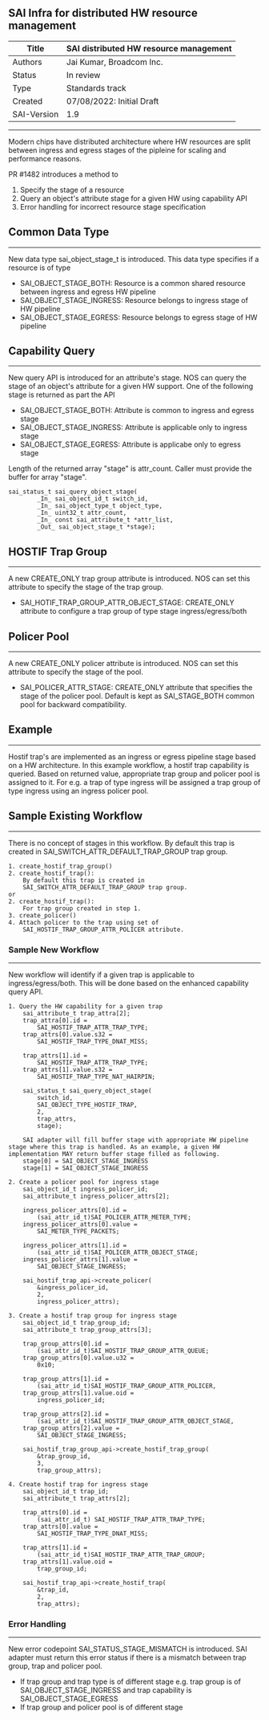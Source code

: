 SAI Infra for distributed HW resource management
-------------------------------------------------------------------------------
 Title       | SAI distributed HW resource management
-------------|-----------------------------------------------------------------
 Authors     | Jai Kumar, Broadcom Inc.
 Status      | In review
 Type        | Standards track
 Created     | 07/08/2022: Initial Draft
 SAI-Version | 1.9
-------------------------------------------------------------------------------

Modern chips have distributed architecture where HW resources are split between ingress and egress stages of the pipleine for scaling and performance reasons.

PR #1482 introduces a method to
1. Specify the stage of a resource
2. Query an object's attribute stage for a given HW using capability API
3. Error handling for incorrect resource stage specification

## Common Data Type
-----------------
New data type sai_object_stage_t is introduced. This data type specifies if a resource is of type

- SAI_OBJECT_STAGE_BOTH:
  Resource is a common shared resource between ingress and egress HW pipeline
- SAI_OBJECT_STAGE_INGRESS:
  Resource belongs to ingress stage of HW pipeline
- SAI_OBJECT_STAGE_EGRESS:
  Resource belongs to egress stage of HW pipeline

## Capability Query
----------------
New  query API is introduced for an attribute's stage. NOS can query the stage of an object's attribute for a given HW support. One of the following stage is returned as part the API
- SAI_OBJECT_STAGE_BOTH: Attribute is common to ingress and egress stage
- SAI_OBJECT_STAGE_INGRESS: Attribute is applicable only to ingress stage
- SAI_OBJECT_STAGE_EGRESS: Attribute is applicabe only to egress stage

Length of the returned array "stage" is attr_count. Caller must provide the buffer for array "stage".
 
```
sai_status_t sai_query_object_stage(
        _In_ sai_object_id_t switch_id,
        _In_ sai_object_type_t object_type,
        _In_ uint32_t attr_count,
        _In_ const sai_attribute_t *attr_list,
        _Out_ sai_object_stage_t *stage);
```

## HOSTIF Trap Group
-----------------
A new CREATE_ONLY trap group attribute is introduced. NOS can set this attribute to specify the stage of the trap group.
- SAI_HOTIF_TRAP_GROUP_ATTR_OBJECT_STAGE: 
CREATE_ONLY attribute to configure a trap group of type stage ingress/egress/both

## Policer Pool
------------
A new CREATE_ONLY policer attribute is introduced. NOS can set this attribute
to specify the stage of the pool.
- SAI_POLICER_ATTR_STAGE:
  CREATE_ONLY attribute that specifies the stage of the policer pool. Default is kept as SAI_STAGE_BOTH common pool for backward compatibility.

## Example
-------
Hostif trap's are implemented as an ingress or egress pipeline stage based on a HW architecture. In this example workflow, a hostif trap capability is queried. Based on returned value, appropriate trap group and policer pool is assigned to it. For e.g. a trap of type ingress will be assigned a trap group of type ingress using an ingress policer pool.

## Sample Existing Workflow
------------------------
There is no concept of stages in this workflow.
By default this trap is created in SAI_SWITCH_ATTR_DEFAULT_TRAP_GROUP trap group.

```
1. create_hostif_trap_group()
2. create_hostif_trap(): 
    By default this trap is created in 
    SAI_SWITCH_ATTR_DEFAULT_TRAP_GROUP trap group.
or
2. create_hostif_trap():
    For trap group created in step 1.
3. create_policer()
4. Attach policer to the trap using set of 
    SAI_HOSTIF_TRAP_GROUP_ATTR_POLICER attribute.
```

### Sample New Workflow
-------------------
New workflow will identify if a given trap is applicable to ingress/egress/both. This will be done based on the enhanced capability query API.
```
1. Query the HW capability for a given trap
    sai_attribute_t trap_attra[2];
    trap_attra[0].id = 
        SAI_HOSTIF_TRAP_ATTR_TRAP_TYPE;
    trap_attrs[0].value.s32 = 
        SAI_HOSTIF_TRAP_TYPE_DNAT_MISS;
    
    trap_attrs[1].id = 
        SAI_HOSTIF_TRAP_ATTR_TRAP_TYPE;
    trap_attrs[1].value.s32 = 
        SAI_HOSTIF_TRAP_TYPE_NAT_HAIRPIN;  
    
    sai_status_t sai_query_object_stage(
        switch_id,
        SAI_OBJECT_TYPE_HOSTIF_TRAP,
        2,
        trap_attrs,
        stage);

    SAI adapter will fill buffer stage with appropriate HW pipeline stage where this trap is handled. As an example, a given HW implementation MAY return buffer stage filled as following.
    stage[0] = SAI_OBJECT_STAGE_INGRESS
    stage[1] = SAI_OBJECT_STAGE_INGRESS

2. Create a policer pool for ingress stage
    sai_object_id_t ingress_policer_id;
    sai_attribute_t ingress_policer_attrs[2];

    ingress_policer_attrs[0].id =
        (sai_attr_id_t)SAI_POLICER_ATTR_METER_TYPE;
    ingress_policer_attrs[0].value =
        SAI_METER_TYPE_PACKETS;

    ingress_policer_attrs[1].id =
        (sai_attr_id_t)SAI_POLICER_ATTR_OBJECT_STAGE;
    ingress_policer_attrs[1].value =
        SAI_OBJECT_STAGE_INGRESS;

    sai_hostif_trap_api->create_policer(
        &ingress_policer_id,
        2,
        ingress_policer_attrs);

3. Create a hostif trap group for ingress stage
    sai_object_id_t trap_group_id;
    sai_attribute_t trap_group_attrs[3];

    trap_group_attrs[0].id =
        (sai_attr_id_t)SAI_HOSTIF_TRAP_GROUP_ATTR_QUEUE;
    trap_group_attrs[0].value.u32 =
        0x10;

    trap_group_attrs[1].id =
        (sai_attr_id_t)SAI_HOSTIF_TRAP_GROUP_ATTR_POLICER,
    trap_group_attrs[1].value.oid =
        ingress_policer_id;

    trap_group_attrs[2].id =
        (sai_attr_id_t)SAI_HOSTIF_TRAP_GROUP_ATTR_OBJECT_STAGE,
    trap_group_attrs[2].value =
        SAI_OBJECT_STAGE_INGRESS;

    sai_hostif_trap_group_api->create_hostif_trap_group(
        &trap_group_id,
        3,
        trap_group_attrs);

4. Create hostif trap for ingress stage
    sai_object_id_t trap_id;
    sai_attribute_t trap_attrs[2];

    trap_attrs[0].id =
        (sai_attr_id_t) SAI_HOSTIF_TRAP_ATTR_TRAP_TYPE;
    trap_attrs[0].value =
        SAI_HOSTIF_TRAP_TYPE_DNAT_MISS;
        
    trap_attrs[1].id =
        (sai_attr_id_t)SAI_HOSTIF_TRAP_ATTR_TRAP_GROUP;
    trap_attrs[1].value.oid =
        trap_group_id;

    sai_hostif_trap_api->create_hostif_trap(
        &trap_id,
        2,
        trap_attrs);
```

### Error Handling
--------------
New error codepoint SAI_STATUS_STAGE_MISMATCH is introduced. SAI adapter must return this error status if there is a mismatch between trap group, trap and policer pool.
- If trap group and trap type is of different stage e.g. trap group is of 
  SAI_OBJECT_STAGE_INGRESS and trap capability is SAI_OBJECT_STAGE_EGRESS
- If trap group and policer pool is of different stage
